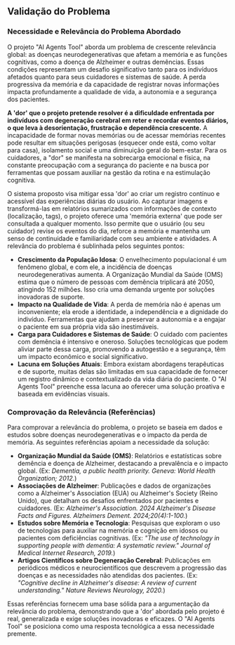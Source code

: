 ## Validação do Problema

### Necessidade e Relevância do Problema Abordado

O projeto "AI Agents Tool" aborda um problema de crescente relevância global: as doenças neurodegenerativas que afetam a memória e as funções cognitivas, como a doença de Alzheimer e outras demências. Essas condições representam um desafio significativo tanto para os indivíduos afetados quanto para seus cuidadores e sistemas de saúde. A perda progressiva da memória e da capacidade de registrar novas informações impacta profundamente a qualidade de vida, a autonomia e a segurança dos pacientes.

**A 'dor' que o projeto pretende resolver é a dificuldade enfrentada por indivíduos com degeneração cerebral em reter e recordar eventos diários, o que leva à desorientação, frustração e dependência crescente.** A incapacidade de formar novas memórias ou de acessar memórias recentes pode resultar em situações perigosas (esquecer onde está, como voltar para casa), isolamento social e uma diminuição geral do bem-estar. Para os cuidadores, a "dor" se manifesta na sobrecarga emocional e física, na constante preocupação com a segurança do paciente e na busca por ferramentas que possam auxiliar na gestão da rotina e na estimulação cognitiva.

O sistema proposto visa mitigar essa 'dor' ao criar um registro contínuo e acessível das experiências diárias do usuário. Ao capturar imagens e transformá-las em relatórios sumarizados com informações de contexto (localização, tags), o projeto oferece uma 'memória externa' que pode ser consultada a qualquer momento. Isso permite que o usuário (ou seu cuidador) revise os eventos do dia, reforce a memória e mantenha um senso de continuidade e familiaridade com seu ambiente e atividades. A relevância do problema é sublinhada pelos seguintes pontos:

*   **Crescimento da População Idosa**: O envelhecimento populacional é um fenômeno global, e com ele, a incidência de doenças neurodegenerativas aumenta. A Organização Mundial da Saúde (OMS) estima que o número de pessoas com demência triplicará até 2050, atingindo 152 milhões. Isso cria uma demanda urgente por soluções inovadoras de suporte.
*   **Impacto na Qualidade de Vida**: A perda de memória não é apenas um inconveniente; ela erode a identidade, a independência e a dignidade do indivíduo. Ferramentas que ajudam a preservar a autonomia e a engajar o paciente em sua própria vida são inestimáveis.
*   **Carga para Cuidadores e Sistemas de Saúde**: O cuidado com pacientes com demência é intensivo e oneroso. Soluções tecnológicas que podem aliviar parte dessa carga, promovendo a autogestão e a segurança, têm um impacto econômico e social significativo.
*   **Lacuna em Soluções Atuais**: Embora existam abordagens terapêuticas e de suporte, muitas delas são limitadas em sua capacidade de fornecer um registro dinâmico e contextualizado da vida diária do paciente. O "AI Agents Tool" preenche essa lacuna ao oferecer uma solução proativa e baseada em evidências visuais.

### Comprovação da Relevância (Referências)

Para comprovar a relevância do problema, o projeto se baseia em dados e estudos sobre doenças neurodegenerativas e o impacto da perda de memória. As seguintes referências apoiam a necessidade da solução:

*   **Organização Mundial da Saúde (OMS)**: Relatórios e estatísticas sobre demência e doença de Alzheimer, destacando a prevalência e o impacto global. (Ex: *Dementia, a public health priority. Geneva: World Health Organization; 2012.*)
*   **Associações de Alzheimer**: Publicações e dados de organizações como a Alzheimer's Association (EUA) ou Alzheimer's Society (Reino Unido), que detalham os desafios enfrentados por pacientes e cuidadores. (Ex: *Alzheimer's Association. 2024 Alzheimer's Disease Facts and Figures. Alzheimers Dement. 2024;20(4):1-100.*)
*   **Estudos sobre Memória e Tecnologia**: Pesquisas que exploram o uso de tecnologias para auxiliar na memória e cognição em idosos ou pacientes com deficiências cognitivas. (Ex: *"The use of technology in supporting people with dementia: A systematic review." Journal of Medical Internet Research, 2019.*)
*   **Artigos Científicos sobre Degeneração Cerebral**: Publicações em periódicos médicos e neurocientíficos que descrevem a progressão das doenças e as necessidades não atendidas dos pacientes. (Ex: *"Cognitive decline in Alzheimer's disease: A review of current understanding." Nature Reviews Neurology, 2020.*)

Essas referências fornecem uma base sólida para a argumentação da relevância do problema, demonstrando que a 'dor' abordada pelo projeto é real, generalizada e exige soluções inovadoras e eficazes. O "AI Agents Tool" se posiciona como uma resposta tecnológica a essa necessidade premente. 
